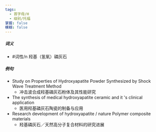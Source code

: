 ```yaml
---
tags:
  - 首字母/H
  - 级别/托福
掌握: false
模糊: false
---
```

##### 词义
- #词性/n  羟基（氢氧）磷灰石
##### 例句
- Study on Properties of Hydroxyapatite Powder Synthesized by Shock Wave Treatment Method
	- 冲击波合成羟基磷灰石粉体及其性能研究
- The synthesis of medical hydroxyapatite ceramic and it 's clinical application
	- 医用羟基磷灰石陶瓷的制备与应用
- Research development of hydroxyapatite \/ nature Polymer composite materials
	- 羟基磷灰石／天然高分子复合材料的研究进展
